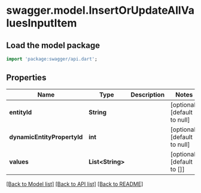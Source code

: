 # swagger.model.InsertOrUpdateAllValuesInputItem

## Load the model package
```dart
import 'package:swagger/api.dart';
```

## Properties
Name | Type | Description | Notes
------------ | ------------- | ------------- | -------------
**entityId** | **String** |  | [optional] [default to null]
**dynamicEntityPropertyId** | **int** |  | [optional] [default to null]
**values** | **List&lt;String&gt;** |  | [optional] [default to []]

[[Back to Model list]](../README.md#documentation-for-models) [[Back to API list]](../README.md#documentation-for-api-endpoints) [[Back to README]](../README.md)


